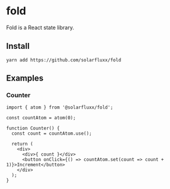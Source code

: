 # fold
Fold is a React state library.

## Install
```
yarn add https://github.com/solarfluxx/fold
```

## Examples

### Counter
```tsx
import { atom } from '@solarfluxx/fold';

const countAtom = atom(0);

function Counter() {
  const count = countAtom.use();
  
  return (
    <div>
      <div>{ count }</div>
      <button onClick={() => countAtom.set(count => count + 1)}>Increment</button>
    </div>
  );
}
```

